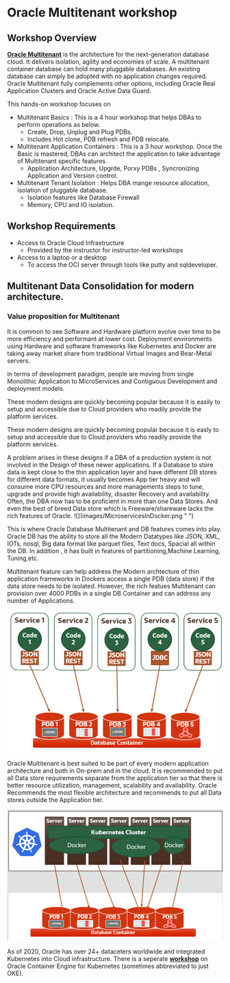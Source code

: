 # Oracle Multitenant workshop

## Workshop Overview

**[Oracle Multitenant](https://github.com/oracle/learning-library/issues)** is the architecture for the next-generation database cloud. It delivers isolation, agility and economies of scale. A multitenant container database can hold many pluggable databases. An existing database can simply be adopted with no application changes required. Oracle Multitenant fully complements other options, including Oracle Real Application Clusters and Oracle Active Data Guard.

This hands-on workshop focuses on
* Multitenant Basics : This is a 4 hour workshop that helps DBAs to perform operations as below.
    * Create, Drop, Unplug and Plug PDBs.
    * Includes Hot clone, PDB refresh and PDB relocate.
* Multitenant Application Containers : This is a 3 hour workshop. Once the Basic is mastered, DBAs can architect the application to take advantage of Multitenant specific features.
    * Application Architecture, Upgrde, Porxy PDBs , Syncronizing Application and Version control.
* Multitenant Tenant Isolation : Helps DBA mange resource allocation, isolation of pluggable database.
    * Isolation features like Database Firewall
    * Memory, CPU and IO isolation.

## Workshop Requirements

* Access to Oracle Cloud Infrastructure
    * Provided by the instructor for instructor-led workshops
* Access to a laptop or a desktop
    * To access the OCI server through tools like putty and sqldeveloper.


## Multitenant Data Consolidation for modern architecture.

###  Value proposition for Multitenant

<p>
It is common to see Software and Hardware platform evolve over time to be more efficiency and performant at lower cost. Deployment environments using Hardware and software frameworks like Kubernetes and Docker are taking away market share from traditional Virtual Images and Bear-Metal servers.
<p>
In terms of development paradigm, people are moving from single Monolithic Application to MicroServices and Contiguous Development and deployment models.
<p>
These modern designs are quickly becoming popular because it is easily to setup and accessible due to Cloud providers who readily provide the platform services.
<p>
These modern designs are quickly becoming popular because it is easly to setup and accessible due to Cloud providers who readily provide the platform services.
<p>
A problem arises in these designs if a DBA of a production system is not involved in the Design of these newer applications. If a Database to store data is kept close to the thin application layer and have different DB stores for different data formats, it usually becomes App tier heavy and will consume more CPU resources and more managements steps to tune, upgrade and provide high availability, disaster Recovery and availability. Often, the DBA now has to be proficient in more than one Data Stores. And even the best of breed Data store which is Freeware/shareware lacks the rich features of Oracle.
![](images/MicroservicesInDocker.png " ")

This is where Oracle Database Multitenant and DB features comes into play. Oracle DB has the ability to store all the Modern Datatypes like JSON, XML, IOTs, nosql, Big data format like parquet files, Text docs, Spacial all within the DB. In addition , it has built in features of partitioning,Machine Learning, Tuning,etc.

Multitenant feature can help address the Modern archtecture of thin application frameworks in Dockers access a single PDB (data store) if the data store needs to be isolated. However, the rich featues Multitenant can provision over 4000 PDBs in a single DB Container and can address any number of Applications.

![](images/MicroServiceCDB.png " ")

Oracle Multitenant is best suited to be part of every modern application architecture and both in On-prem and in the cloud. It is recommended to put all Data store requirements separate from the application tier so that there is better resource utilization, management, scalability and availability. Oracle Recommends the most flexible architecture and recommends to put all Data stores outside the Application tier.

![](images/MordernArchtecture.png " ")

As of 2020, Oracle has over 24+ dataceters worldwide and integrated Kubernetes into Cloud infrastructure.
There is a seperate **[workshop](https://oracle.github.io/learning-library/workshops/container-native-development-with-oke/?lab=read-me-first)** on Oracle Container Engine for Kubernetes (sometimes abbreviated to just OKE).
